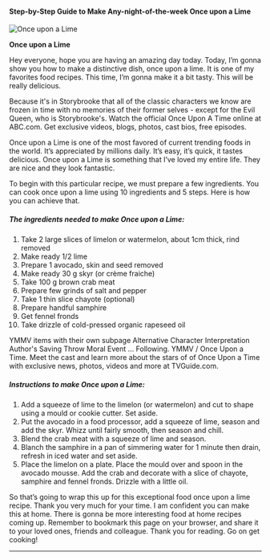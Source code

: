             

#### Step-by-Step Guide to Make Any-night-of-the-week Once upon a Lime

![Once upon a Lime](https://img-global.cpcdn.com/recipes/fcea0559bbb6ed7f/751x532cq70/once-upon-a-lime-recipe-main-photo.jpg)

**Once upon a Lime**

Hey everyone, hope you are having an amazing day today. Today, I’m gonna show you how to make a distinctive dish, once upon a lime. It is one of my favorites food recipes. This time, I’m gonna make it a bit tasty. This will be really delicious.

Because it's in Storybrooke that all of the classic characters we know are frozen in time with no memories of their former selves - except for the Evil Queen, who is Storybrooke's. Watch the official Once Upon A Time online at ABC.com. Get exclusive videos, blogs, photos, cast bios, free episodes.

Once upon a Lime is one of the most favored of current trending foods in the world. It’s appreciated by millions daily. It’s easy, it’s quick, it tastes delicious. Once upon a Lime is something that I’ve loved my entire life. They are nice and they look fantastic.

To begin with this particular recipe, we must prepare a few ingredients. You can cook once upon a lime using 10 ingredients and 5 steps. Here is how you can achieve that.

##### The ingredients needed to make Once upon a Lime:

1.  Take 2 large slices of limelon or watermelon, about 1cm thick, rind removed
2.  Make ready 1/2 lime
3.  Prepare 1 avocado, skin and seed removed
4.  Make ready 30 g skyr (or crème fraiche)
5.  Take 100 g brown crab meat
6.  Prepare few grinds of salt and pepper
7.  Take 1 thin slice chayote (optional)
8.  Prepare handful samphire
9.  Get fennel fronds
10.  Take drizzle of cold-pressed organic rapeseed oil

YMMV items with their own subpage Alternative Character Interpretation Author's Saving Throw Moral Event … Following. YMMV / Once Upon a Time. Meet the cast and learn more about the stars of of Once Upon a Time with exclusive news, photos, videos and more at TVGuide.com.

##### Instructions to make Once upon a Lime:

1.  Add a squeeze of lime to the limelon (or watermelon) and cut to shape using a mould or cookie cutter. Set aside.
2.  Put the avocado in a food processor, add a squeeze of lime, season and add the skyr. Whizz until fairly smooth, then season and chill.
3.  Blend the crab meat with a squeeze of lime and season.
4.  Blanch the samphire in a pan of simmering water for 1 minute then drain, refresh in iced water and set aside.
5.  Place the limelon on a plate. Place the mould over and spoon in the avocado mousse. Add the crab and decorate with a slice of chayote, samphire and fennel fronds. Drizzle with a little oil.

So that’s going to wrap this up for this exceptional food once upon a lime recipe. Thank you very much for your time. I am confident you can make this at home. There is gonna be more interesting food at home recipes coming up. Remember to bookmark this page on your browser, and share it to your loved ones, friends and colleague. Thank you for reading. Go on get cooking!

* * *